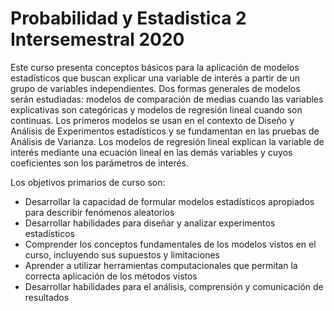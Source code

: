 # Probabilidad y Estadistica 2 Intersemestral 2020

Este curso presenta conceptos básicos para la aplicación de modelos estadísticos que buscan explicar una variable de interés a partir de un grupo de variables independientes. Dos formas generales de modelos serán estudiadas: modelos de comparación de medias cuando las variables explicativas son categóricas y modelos de regresión lineal cuando son continuas. Los primeros modelos se usan en el contexto de Diseño y Análisis de Experimentos estadísticos y se fundamentan en las pruebas de Análisis de Varianza. Los modelos de regresión lineal explican la variable de interés mediante una ecuación lineal en las demás variables y cuyos coeficientes son los parámetros de interés. 

Los objetivos primarios de curso son: 
- Desarrollar la capacidad de formular modelos estadísticos apropiados para describir fenómenos aleatorios
- Desarrollar habilidades para diseñar y analizar experimentos estadísticos 
- Comprender los conceptos fundamentales de los modelos vistos en el curso, incluyendo sus supuestos y limitaciones
- Aprender a utilizar herramientas computacionales que permitan la correcta aplicación de los métodos vistos 
- Desarrollar habilidades para el análisis, comprensión y comunicación de resultados 
